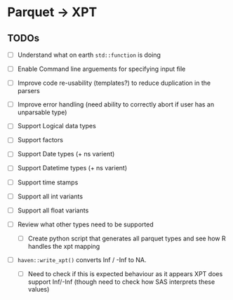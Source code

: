 

# Parquet -> XPT


## TODOs

- [ ] Understand what on earth `std::function` is doing

- [ ] Enable Command line arguements for specifying input file
- [ ] Improve code re-usability (templates?) to reduce duplication in the parsers

- [ ] Improve error handling (need ability to correctly abort if user has an unparsable type)

- [ ] Support Logical data types
- [ ] Support factors
- [ ] Support Date types (+ ns varient)
- [ ] Support Datetime types (+ ns varient)
- [ ] Support time stamps
- [ ] Support all int variants
- [ ] Support all float variants

- [ ] Review what other types need to be supported
    - [ ] Create python script that generates all parquet types and see how R handles the xpt mapping

- [ ] `haven::write_xpt()` converts Inf / -Inf to NA.
    - [ ] Need to check if this is expected behaviour as it appears XPT does support Inf/-Inf (though need to check how SAS interprets these values)

